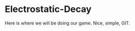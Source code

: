 Electrostatic-Decay
===================
Here is where we will be doing our game. Nice, simple, GIT.
